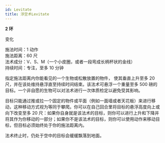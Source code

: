 ```yaml
---
id: Levitate
title: 浮空术Levitate
---
```


**2 环**

变化

施法时间：1 动作  
施法距离：60 尺  
法术成分：V、S、M（一个小皮圈，或者一段弯成长柄杯状的金线）  
持续时间：专注，至多 10 分钟

指定施法距离内你能看见的一个生物或松散放置的物件，
使其垂直上升至多 20 尺，并在该处维持悬浮直至持续时间结束。该法术可悬浮一个重量至多 500 磅的目标。一个非自愿的生物可以对法术进行一次体质检定以避免受其影响。

目标只能通过推或拉一个固定的物件或平面（例如一面墙或者天花板）来进行移动，这种移动方式视为等同于攀爬。你可以在自己回合里将目标的悬浮高度向上或向下改变至多 20
尺：如果你自身就是该法术的目标，则你可以进行上升和下降并将其作为你移动的一部分；如果你不是该法术的目标，则你可以使用动作来移动目标，但目标必须始终处于你的施法距离内。

法术终止时，仍处于空中的目标会缓缓飘落到地面。
